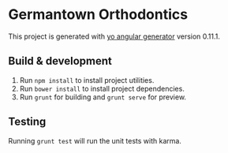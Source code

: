 # Germantown Orthodontics

This project is generated with [yo angular generator](https://github.com/yeoman/generator-angular)
version 0.11.1.

## Build & development
1. Run `npm install` to install project utilities.
2. Run `bower install` to install project dependencies.
3. Run `grunt` for building and `grunt serve` for preview.

## Testing

Running `grunt test` will run the unit tests with karma.
